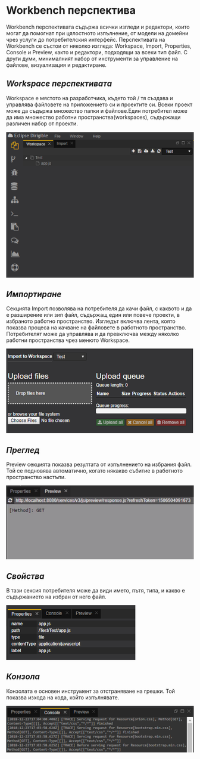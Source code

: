 # Workbench перспектива
Workbench перспективата съдържа всички изгледи и редактори, които могат да помогнат при цялостното изпълнение, от модели на домейни чрез услуги до потребителския интерфейс.
Перспективата на Workbench се състои от няколко изгледа: Workspace, Import, Properties, Console и Preview, както и редактори, подходящи за всеки тип файл. С други думи, минималният набор от инструменти за управление на файлове, визуализация и редактиране.

## *Workspace перспективата*
Workspace е мястото на разработчика, където той / тя създава и управлява файловете на приложението си и проектите си. Всеки проект може да съдържа множество папки и файлове.Един потребител може да има множество работни пространства(workspaces), съдържащи различен набор от проекти.

![workspace](workspace.png)

## *Импортиране*
Секцията Import позволява на потребителя да качи файл, с каквото и да е разширение или зип файл, съдържащ един или повече проекти, в избраното работно пространство. Изгледът включва лента, която показва процеса на качване на файловете в работното пространство. Потребителят може да управлява и да превключва между няколко работни пространства чрез менюто Workspace.

![import](import.png)

## *Преглед*
Preview секцията показва резултата от изпълнението на избрания файл. Той се подновява автоматично, когато някакво събитие в работното пространство настъпи.

![preview](preview.png)

## *Свойства*
В тази сексия потребителя може да види името, пътя, типа, и какво е съдържанието на избран от него файл.

![properties](properties.png)

## *Конзола*
Конзолата е основен инструмент за отстраняване на грешки. Той показва изхода на кода, който изпълнявате.

![console](console.png)
